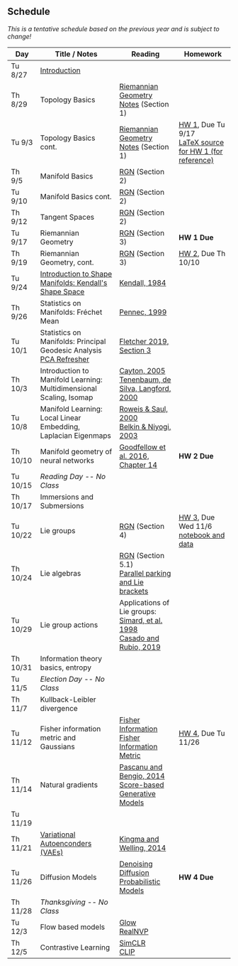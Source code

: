 ## Schedule

*This is a tentative schedule based on the previous year and is subject to change!*

| Day      | Title / Notes                                                      | Reading       | Homework                              |
|----------|--------------------------------------------------------------------|---------------|---------------------------------------|
| Tu 8/27  | [Introduction](lectures/L01-Introduction.pdf) | | |
| Th 8/29  | Topology Basics | [Riemannian Geometry Notes](notes/RiemannianGeometryNotes.pdf) (Section 1) | |
| Tu 9/3   | Topology Basics cont. | [Riemannian Geometry Notes](notes/RiemannianGeometryNotes.pdf) (Section 1) | [HW 1](homeworks/hw1.pdf), Due Tu 9/17<br>[LaTeX source for HW 1 (for reference)](homeworks/hw1.tex) |
| Th 9/5   | Manifold Basics | [RGN](notes/RiemannianGeometryNotes.pdf) (Section 2) | |
| Tu 9/10  | Manifold Basics cont. | [RGN](notes/RiemannianGeometryNotes.pdf) (Section 2) | |
| Th 9/12  | Tangent Spaces | [RGN](notes/RiemannianGeometryNotes.pdf) (Section 2) | |
| Tu 9/17  | Riemannian Geometry | [RGN](notes/RiemannianGeometryNotes.pdf) (Section 3) | **HW 1 Due** |
| Th 9/19  | Riemannian Geometry, cont. | [RGN](notes/RiemannianGeometryNotes.pdf) (Section 3) | [HW 2](homeworks/hw2.pdf), Due Th 10/10 |
| Tu 9/24  | [Introduction to Shape Manifolds: Kendall's Shape Space](lectures/L09-ShapeManifolds.pdf) | [Kendall, 1984](http://image.diku.dk/imagecanon/material/kendall-shapes.pdf) | |
| Th 9/26  | Statistics on Manifolds: Fréchet Mean | [Pennec, 1999](http://www-sop.inria.fr/asclepios/Publications/Xavier.Pennec/Pennec.NSIP99.pdf) | |
| Tu 10/1  | Statistics on Manifolds: Principal Geodesic Analysis<br>[PCA Refresher](lectures/PCARefresher.pdf) | [Fletcher 2019, Section 3](https://canvas.its.virginia.edu/files/10445981/) | |
| Th 10/3  | Introduction to Manifold Learning:<br>Multidimensional Scaling, Isomap | [Cayton, 2005](http://www.lcayton.com/resexam.pdf)<br>[Tenenbaum, de Silva, Langford, 2000](https://wearables.cc.gatech.edu/paper_of_week/isomap.pdf) | |
| Tu 10/8  | Manifold Learning:<br>Local Linear Embedding, Laplacian Eigenmaps| [Roweis & Saul, 2000](http://www.sciencemag.org/cgi/reprint/290/5500/2323.pdf)<br>[Belkin & Niyogi, 2003](https://www2.imm.dtu.dk/projects/manifold/Papers/Laplacian.pdf) | |
| Th 10/10 | Manifold geometry of neural networks | [Goodfellow et al. 2016, Chapter 14](https://www.deeplearningbook.org/) | **HW 2 Due** |
| Tu 10/15 | *Reading Day -- No Class* | | |
| Th 10/17 | Immersions and Submersions | | |
| Tu 10/22 | Lie groups | [RGN](notes/RiemannianGeometryNotes.pdf) (Section 4) | [HW 3](homeworks/hw3/hw3.pdf), Due Wed 11/6<br>[notebook and data](https://github.com/tomfletcher/GeometryOfData/tree/master/homeworks/hw3/) |
| Th 10/24 | Lie algebras | [RGN](notes/RiemannianGeometryNotes.pdf) (Section 5.1)<br>[Parallel parking and Lie brackets](https://people.math.wisc.edu/~robbin/parking_a_car.pdf) | |
| Tu 10/29 | Lie group actions | Applications of Lie groups:<br>[Simard, et al. 1998](http://yann.lecun.com/exdb/publis/pdf/simard-00.pdf)<br>[Casado and Rubio, 2019](https://arxiv.org/abs/1901.08428) | |
| Th 10/31 | Information theory basics, entropy | | |
| Tu 11/5  | *Election Day -- No Class* | |
| Th 11/7  | Kullback-Leibler divergence | | |
| Tu 11/12 | Fisher information metric and Gaussians | [Fisher Information](https://en.wikipedia.org/wiki/Fisher_information)<br>[Fisher Information Metric](https://en.wikipedia.org/wiki/Fisher_information_metric) | [HW 4](homeworks/hw4.pdf), Due Tu 11/26 |
| Th 11/14 | Natural gradients | [Pascanu and Bengio, 2014](https://arxiv.org/abs/1301.3584)<br>[Score-based Generative Models](https://yang-song.net/blog/2021/score/) | |
| Tu 11/19 | 
| Th 11/21 | [Variational Autoenconders (VAEs)](lectures/VAE.pdf) | [Kingma and Welling, 2014](https://arxiv.org/abs/1312.6114) | |
| Tu 11/26 | Diffusion Models | [Denoising Diffusion Probabilistic Models](https://arxiv.org/abs/2006.11239) | **HW 4 Due** |
| Th 11/28 | *Thanksgiving -- No Class* | | |
| Tu 12/3  | Flow based models | [Glow](https://arxiv.org/abs/1807.03039)<br>[RealNVP](https://bjlkeng.io/posts/normalizing-flows-with-real-nvp/) |  |
| Th 12/5  | Contrastive Learning | [SimCLR](https://simclr.github.io/)<br>[CLIP](https://arxiv.org/abs/2103.00020) | |

